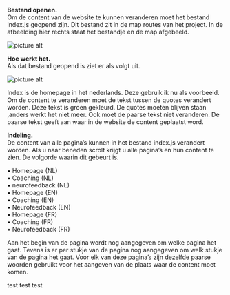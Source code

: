 
**Bestand openen.**<br> 
Om de content van de website te kunnen veranderen moet het bestand index.js geopend zijn. Dit bestand zit in de map routes van het project. In de afbeelding hier rechts staat het bestandje en de map afgebeeld. 

![picture alt](public/img/screenshots/locatie.png)



**Hoe werkt het.** <br>
Als dat bestand geopend is ziet er als volgt uit.  



![picture alt](public/img/screenshots/bestand.png)



Index is de homepage in het nederlands. Deze gebruik ik nu als voorbeeld.  
Om de content te veranderen moet de tekst tussen de quotes verandert worden. 
Deze tekst is groen gekleurd. De quotes moeten blijven staan ,anders werkt het niet meer. 
Ook moet de paarse tekst niet veranderen. 
De paarse tekst geeft aan waar in de website de content geplaatst word. 

**Indeling.**<br> 
De content van alle pagina’s kunnen in het bestand index.js verandert worden. Als u naar beneden scrolt krijgt u alle pagina’s en hun content te zien. De volgorde waarin dit gebeurt is. 

•	Homepage (NL)<br>
•	Coaching (NL)<br>
•	neurofeedback (NL)<br>
•	Homepage (EN)<br>
•	Coaching (EN)<br>
•	Neurofeedback (EN)<br>
•	Homepage (FR)<br>
•	Coaching (FR)<br>
•	Neurofeedback (FR)<br>

Aan het begin van de pagina wordt nog aangegeven om welke pagina het gaat. Tevens is er per stukje van de pagina nog aangegeven om welk stukje van de pagina het gaat. 
Voor elk van deze pagina’s zijn dezelfde paarse woorden gebruikt voor het aangeven van de plaats waar de content moet komen. 

test test test



